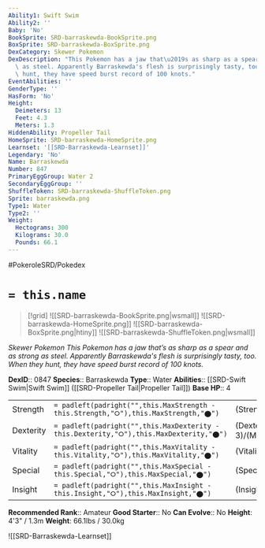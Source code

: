 ```yaml
---
Ability1: Swift Swim
Ability2: ''
Baby: 'No'
BookSprite: SRD-barraskewda-BookSprite.png
BoxSprite: SRD-barraskewda-BoxSprite.png
DexCategory: Skewer Pokemon
DexDescription: "This Pokemon has a jaw that\u2019s as sharp as a spear and as strong\
  \ as steel. Apparently Barraskewda's flesh is surprisingly tasty, too. When they\
  \ hunt, they have speed burst record of 100 knots."
EventAbilities: ''
GenderType: ''
HasForm: 'No'
Height:
  Deimeters: 13
  Feet: 4.3
  Meters: 1.3
HiddenAbility: Propeller Tail
HomeSprite: SRD-barraskewda-HomeSprite.png
Learnset: '[[SRD-Barraskewda-Learnset]]'
Legendary: 'No'
Name: Barraskewda
Number: 847
PrimaryEggGroup: Water 2
SecondaryEggGroup: ''
ShuffleToken: SRD-barraskewda-ShuffleToken.png
Sprite: barraskewda.png
Type1: Water
Type2: ''
Weight:
  Hectograms: 300
  Kilograms: 30.0
  Pounds: 66.1
---
```


#PokeroleSRD/Pokedex

# `= this.name`

> [!grid]
> ![[SRD-barraskewda-BookSprite.png|wsmall]]
> ![[SRD-barraskewda-HomeSprite.png]]
> ![[SRD-barraskewda-BoxSprite.png|htiny]]
> ![[SRD-barraskewda-ShuffleToken.png|wsmall]]


*Skewer Pokemon*
*This Pokemon has a jaw that’s as sharp as a spear and as strong as steel. Apparently Barraskewda's flesh is surprisingly tasty, too. When they hunt, they have speed burst record of 100 knots.*

**DexID**:: 0847
**Species**:: Barraskewda
**Type**:: Water
**Abilities**:: [[SRD-Swift Swim|Swift Swim]] ([[SRD-Propeller Tail|Propeller Tail]])
**Base HP**:: 4

|           |                                                                                        |                                          |
| --------- | -------------------------------------------------------------------------------------- | ---------------------------------------- |
| Strength  | `= padleft(padright("",this.MaxStrength - this.Strength,"⭘"),this.MaxStrength,"⬤")`    | (Strength::3)/(MaxStrength::7)   |
| Dexterity | `= padleft(padright("",this.MaxDexterity - this.Dexterity,"⭘"),this.MaxDexterity,"⬤")` | (Dexterity:: 3)/(MaxDexterity::7) |
| Vitality  | `= padleft(padright("",this.MaxVitality - this.Vitality,"⭘"),this.MaxVitality,"⬤")`    | (Vitality::2)/(MaxVitality::4)   |
| Special   | `= padleft(padright("",this.MaxSpecial - this.Special,"⭘"),this.MaxSpecial,"⬤")`       | (Special::2)/(MaxSpecial::4)     |
| Insight   | `= padleft(padright("",this.MaxInsight - this.Insight,"⭘"),this.MaxInsight,"⬤")`       | (Insight::2)/(MaxInsight::4)     |


**Recommended Rank**:: Amateur
**Good Starter**:: No
**Can Evolve**:: No
**Height**: 4'3" / 1.3m
**Weight**: 66.1lbs / 30.0kg

![[SRD-Barraskewda-Learnset]]